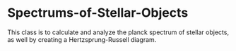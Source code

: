 # Spectrums-of-Stellar-Objects
This class is to calculate and analyze the planck spectrum of stellar objects, as well by creating a Hertzsprung-Russell diagram.
